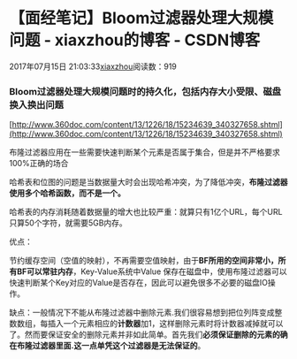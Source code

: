 # 【面经笔记】Bloom过滤器处理大规模问题 - xiaxzhou的博客 - CSDN博客





2017年07月15日 21:03:33[xiaxzhou](https://me.csdn.net/xiaxzhou)阅读数：919








### Bloom过滤器处理大规模问题时的持久化，包括内存大小受限、磁盘换入换出问题

> 
[http://www.360doc.com/content/13/1226/18/15234639_340327658.shtml](http://www.360doc.com/content/13/1226/18/15234639_340327658.shtml)


布隆过滤器应用在一些需要快速判断某个元素是否属于集合，但是并不严格要求100%正确的场合

哈希表和位图的问题是当数据量大时会出现哈希冲突，为了降低冲突，**布隆过滤器使用多个哈希函数，而不是一个。**

哈希表的内存消耗随着数据量的增大也比较严重：就算只有1亿个URL，每个URL只算50个字符，就需要5GB内存。

优点： 

节约缓存空间（空值的映射），不再需要空值映射，由于**BF所用的空间非常小，所有BF可以常驻内存**，Key-Value系统中Value 保存在磁盘中，使用布隆过滤器可以快速判断某个Key对应的Value是否存在，因此可以避免很多不必要的磁盘IO操作。

缺点：一般情况下不能从布隆过滤器中删除元素.我们很容易想到把位列阵变成整数数组，每插入一个元素相应的**计数器**加1，这样删除元素时将计数器减掉就可以了。然而要保证安全的删除元素并非如此简单。首先我们**必须保证删除的元素的确在布隆过滤器里面.这一点单凭这个过滤器是无法保证的**。



